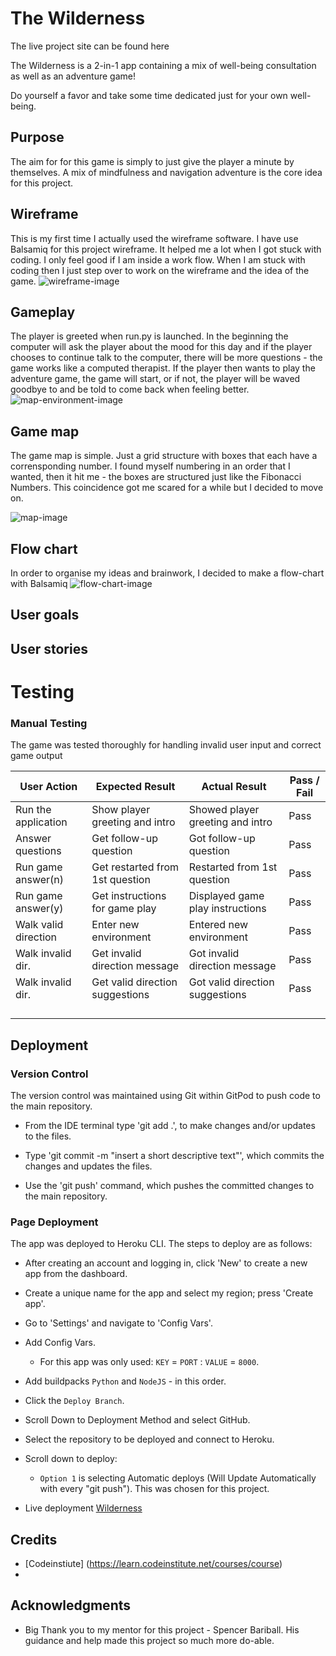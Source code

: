 # The Wilderness

The live project site can be found here

The Wilderness is a 2-in-1 app containing a mix of well-being consultation as well as an adventure game!

Do yourself a favor and take some time dedicated just for your own well-being.

## Purpose
The aim for for this game is simply to just give the player a minute by themselves. A mix of mindfulness and navigation adventure is the core idea for this project.

## Wireframe
This is my first time I actually used the wireframe software. I have use Balsamiq for this project wireframe. It helped me a lot when I got stuck with coding. I only feel good if I am inside a work flow. When I am stuck with coding then I just step over to work on the wireframe and the idea of the game.
![wireframe-image](/assets/Images/wireframe.png)

## Gameplay
The player is greeted when run.py is launched. In the beginning the computer will ask the player about the mood for this day and if the player chooses to continue talk to the computer, there will be more questions - the game works like a computed therapist. 
If the player then wants to play the adventure game, the game will start, or if not, the player will be waved goodbye to and be told to come back when feeling better.
![map-environment-image](/assets/Images/game-map-environment.png)

## Game map
The game map is simple. Just a grid structure with boxes that each have a corrensponding number. I found myself numbering in an order that I wanted, then it hit me - the boxes are structured just like the Fibonacci Numbers. This coincidence got me scared for a while but I decided to move on.

![map-image](/assets/Images/game-map.png)

## Flow chart
In order to organise my ideas and brainwork, I decided to make a flow-chart with Balsamiq
![flow-chart-image](/assets/Images/flow-chart.png)

## User goals

## User stories

# Testing

### Manual Testing

The game was tested thoroughly for handling invalid user input and correct game output

| User Action         | Expected Result                 | Actual Result                   | Pass / Fail |
|---------------------|---------------------------------|---------------------------------|-------------|
| Run the application | Show player greeting and intro  | Showed player greeting and intro| Pass        |
| Answer questions    | Get follow-up question          | Got follow-up question          | Pass        |
| Run game answer(n)  | Get restarted from 1st question | Restarted from 1st question     | Pass        |
| Run game answer(y)  | Get instructions for game play  | Displayed game play instructions| Pass        |
| Walk valid direction| Enter new environment           | Entered new environment         | Pass        |
| Walk invalid dir.   | Get invalid direction message   | Got invalid direction message   | Pass        |
| Walk invalid dir.   | Get valid direction suggestions | Got valid direction suggestions | Pass        |
|                     |                                 |                                 |             |
|                     |                                 |                                 |             |
|                     |                                 |                                 |             |
|                     |                                 |                                 |             |


## Deployment

### Version Control

The version control was maintained using Git within GitPod to push code to the main repository.

 * From the IDE terminal type 'git add .', to make changes and/or updates to the files.

 * Type 'git commit -m "insert a short descriptive text"', which commits the changes and updates the files.

 * Use the 'git push' command, which pushes the committed changes to the main repository. 

 ### Page Deployment

 The app was deployed to Heroku CLI. The steps to deploy are as follows:

 * After creating an account and logging in, click 'New' to create a new app from the dashboard.
 * Create a unique name for the app and select my region; press 'Create app'.
 * Go to 'Settings' and navigate to 'Config Vars'.
 * Add Config Vars. 
   * For this app was only used: `KEY` = `PORT` : `VALUE` = `8000`.
 * Add buildpacks `Python` and `NodeJS` - in this order.
 * Click the `Deploy Branch`.
 * Scroll Down to Deployment Method and select GitHub.
 * Select the repository to be deployed and connect to Heroku.
 * Scroll down to deploy: 
    * `Option 1` is selecting Automatic deploys (Will Update Automatically with every "git push"). This was chosen for this project.

 * Live deployment [Wilderness](https://.herokuapp.com/)

## Credits
- [Codeinstiute] (https://learn.codeinstitute.net/courses/course)
- 

## Acknowledgments

- Big Thank you to my mentor for this project - Spencer Bariball. His guidance and help made this project so much more do-able.